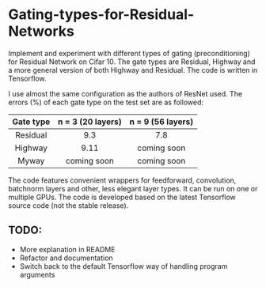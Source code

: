 # Gating-types-for-Residual-Networks
Implement and experiment with different types of gating (preconditioning) for Residual Network on Cifar 10. The gate types are Residual, Highway and a more general version of both Highway and Residual. The code is written in Tensorflow.

I use almost the same configuration as the authors of ResNet used. The errors (%) of each gate type on the test set are as followed:

Gate type | n = 3 (20 layers) | n = 9 (56 layers)
:---: | :---: | :---: |
Residual | 9.3 | 7.8 |
Highway | 9.11 | coming soon
Myway | coming soon | coming soon


The code features convenient wrappers for feedforward, convolution, batchnorm layers and other, less elegant layer types. It can be run on one or multiple GPUs. The code is developed based on the latest Tensorflow source code (not the stable release).


## TODO: 
- More explanation in README
- Refactor and documentation
- Switch back to the default Tensorflow way of handling program arguments


